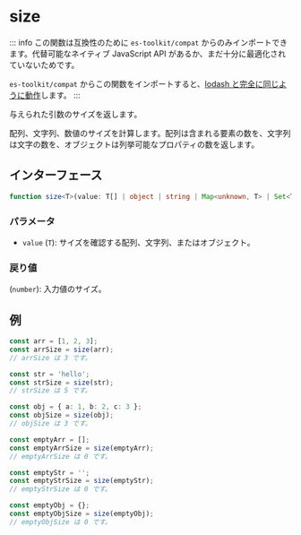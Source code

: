 # size

::: info
この関数は互換性のために `es-toolkit/compat` からのみインポートできます。代替可能なネイティブ JavaScript API があるか、まだ十分に最適化されていないためです。

`es-toolkit/compat` からこの関数をインポートすると、[lodash と完全に同じように動作](../../../compatibility.md)します。
:::

与えられた引数のサイズを返します。

配列、文字列、数値のサイズを計算します。配列は含まれる要素の数を、文字列は文字の数を、オブジェクトは列挙可能なプロパティの数を返します。

## インターフェース

```typescript
function size<T>(value: T[] | object | string | Map<unknown, T> | Set<T> | null | undefined): number;
```

### パラメータ

- `value` (`T`): サイズを確認する配列、文字列、またはオブジェクト。

### 戻り値

(`number`): 入力値のサイズ。

## 例

```typescript
const arr = [1, 2, 3];
const arrSize = size(arr);
// arrSize は 3 です。

const str = 'hello';
const strSize = size(str);
// strSize は 5 です。

const obj = { a: 1, b: 2, c: 3 };
const objSize = size(obj);
// objSize は 3 です。

const emptyArr = [];
const emptyArrSize = size(emptyArr);
// emptyArrSize は 0 です。

const emptyStr = '';
const emptyStrSize = size(emptyStr);
// emptyStrSize は 0 です。

const emptyObj = {};
const emptyObjSize = size(emptyObj);
// emptyObjSize は 0 です。
```
